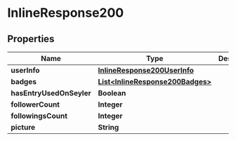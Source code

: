 
# InlineResponse200

## Properties
Name | Type | Description | Notes
------------ | ------------- | ------------- | -------------
**userInfo** | [**InlineResponse200UserInfo**](InlineResponse200UserInfo.md) |  |  [optional]
**badges** | [**List&lt;InlineResponse200Badges&gt;**](InlineResponse200Badges.md) |  |  [optional]
**hasEntryUsedOnSeyler** | **Boolean** |  |  [optional]
**followerCount** | **Integer** |  |  [optional]
**followingsCount** | **Integer** |  |  [optional]
**picture** | **String** |  |  [optional]



